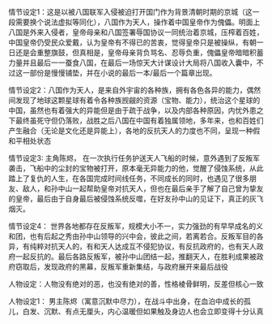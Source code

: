 情节设定1：这是以被八国联军入侵被迫打开国门作为背景清朝时期的京城（这一段需要换个说法虚拟等同化），八国作为天人，操作着中国皇帝作为傀儡。明面上八国是外来入侵者，皇帝母亲和八国签署辱国协议一同统治着京城，压榨着百姓，中国皇帝仍受民众爱戴，认为皇帝有不得已的苦衷，觉得皇帝只是被操纵，有朝一日还是会重整旗鼓，但真相是，皇帝母亲背负骂名、忍辱负重，傀儡皇帝暗暗积蓄力量并且最后一一蚕食八国，在最后一场惊天大计谋设计大局将八国收入囊中，不过这一部份是慢慢铺垫，并在小说的最后一本/最后一个篇章出现。

情节设定2：八国作为天人，是来自外宇宙的各种族，拥有各色各异的能力，偶然间发现了地球这颗星球有着令各种族觊觎的资源（宝物、能力），统治这个星球的中国，虽然也有着强大的异能但是由于疏于战争，以及内部各种原因，内忧外患之下最终虽死守但仍落败，战胜之后八国在中国有着独属领地，多年来，也和百姓们产生融合（无论是文化还是异能上），各地的反抗天人的力度也不同，呈现一种假和平相处状态

情节设定3:
主角陈烬， 在一次执行任务护送天人飞船的时候，意外遇到了反叛军袭击，飞船中的尘封的宝物被打开，原本毫无异能力的他，觉醒了侵蚀系统，从此踏上了复仇的人生，在各国完成时间线任务，不同成长的同时，也遇见了很多朋友、敌人，和孙中山一起帮助皇帝对抗天人，但也在最后亲手了解了自己曾为挚友的皇帝，最后由于自身最后被侵蚀系统反噬，在好友孙中山的见证下，真正的灰飞烟灭。

情节设定4：
世界各地都存在反叛军，规模大小不一，实力强劲的有早早成名的义和团，也有后起之秀由孙中山领导的兴中会，彼此之间，若离若合。反叛军目的各异，有纯粹对抗天人的，有和天人达成互不侵犯协议，有反抗政府的，也有天人政府一起反抗的。最后各路反叛军，被孙中山团结一起，推翻天人，在胜利成果被政府窃取后，发现政府的黑幕，反叛军重新集结，与政府展开来最后战役




人物设定：人物没有绝对的恶，也没有绝对的善，性格棱骨鲜明，反差但核心一致

人物设定1：
男主陈烬（寓意沉默中尽力），在战斗中出身，在血泊中成长的孤儿，白发、沉默、有点无厘头，内心温暖但如果触及身边人也会立即变得十分认真



